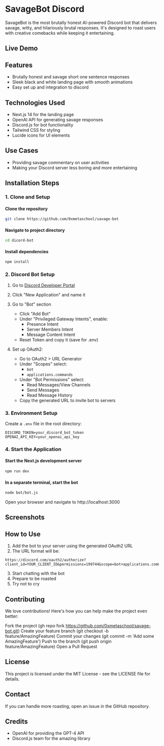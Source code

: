 # SavageBot Discord

SavageBot is the most brutally honest AI-powered Discord bot that delivers savage, witty, and hilariously brutal responses. It's designed to roast users with creative comebacks while keeping it entertaining. 

## Live Demo


## Features
* Brutally honest and savage short one sentence responses 
* Sleek black and white landing page with smooth animations
* Easy set up and integration to discord

## Technologies Used
* Next.js 14 for the landing page
* OpenAI API for generating savage responses
* Discord.js for bot functionality
* Tailwind CSS for styling
* Lucide icons for UI elements

## Use Cases
* Providing savage commentary on user activities
* Making your Discord server less boring and more entertaining

## Installation Steps

### 1. Clone and Setup

#### Clone the repository
```bash
git clone https://github.com/0xmetaschool/savage-bot
```

#### Navigate to project directory
```bash
cd dicord-bot
```

#### Install dependencies
```bash
npm install
```

### 2. Discord Bot Setup
1. Go to [Discord Developer Portal](https://discord.com/developers/applications)
2. Click "New Application" and name it
3. Go to "Bot" section
   - Click "Add Bot"
   - Under "Privileged Gateway Intents", enable:
     * Presence Intent
     * Server Members Intent
     * Message Content Intent
   - Reset Token and copy it (save for .env)

4. Set up OAuth2:
   - Go to OAuth2 > URL Generator
   - Under "Scopes" select:
     * `bot`
     * `applications.commands`
   - Under "Bot Permissions" select:
     * Read Messages/View Channels
     * Send Messages
     * Read Message History
   - Copy the generated URL to invite bot to servers

### 3. Environment Setup
Create a `.env` file in the root directory:
```env
DISCORD_TOKEN=your_discord_bot_token
OPENAI_API_KEY=your_openai_api_key
```

### 4. Start the Application

#### Start the Next.js development server
```bash
npm run dev
```

#### In a separate terminal, start the bot
```bash
node bot/bot.js
```

Open your browser and navigate to http://localhost:3000

## Screenshots


## How to Use
1. Add the bot to your server using the generated OAuth2 URL
2. The URL format will be:
```
https://discord.com/oauth2/authorize?client_id=YOUR_CLIENT_ID&permissions=199744&scope=bot+applications.commands
```
3. Start chatting with the bot
4. Prepare to be roasted
5. Try not to cry


## Contributing
We love contributions! Here's how you can help make the project even better:

Fork the project (gh repo fork https://github.com/0xmetaschool/savage-bot.git)
Create your feature branch (git checkout -b feature/AmazingFeature)
Commit your changes (git commit -m 'Add some AmazingFeature')
Push to the branch (git push origin feature/AmazingFeature)
Open a Pull Request

## License
This project is licensed under the MIT License - see the LICENSE file for details.

## Contact
If you can handle more roasting, open an issue in the GitHub repository.

## Credits
- OpenAI for providing the GPT-4 API
- Discord.js team for the amazing library
